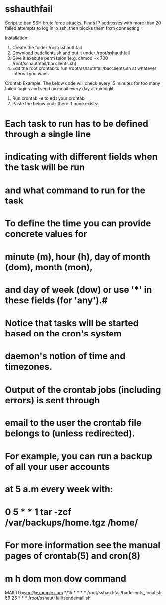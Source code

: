 # sshauthfail
Script to ban SSH brute force attacks.  Finds IP addresses with more than 20 failed attempts to log in to ssh, then blocks them from connecting.

Installation:
1. Create the folder /root/sshauthfail
2. Download badclients.sh and put it under /root/sshauthfail
3. Give it execute permission (e.g. chmod +x 700 /root/sshauthfail/badclients.sh)
4. Edit the root crontab to run /root/sshauthfail/badclients.sh at whatever interval you want.
  
Crontab Example:
The below code will check every 15 minutes for too many failed logins and send an email every day at midnight
1. Run crontab -e to edit your crontab
2. Paste the below code there if none exists:

# Each task to run has to be defined through a single line
# indicating with different fields when the task will be run
# and what command to run for the task
#
# To define the time you can provide concrete values for
# minute (m), hour (h), day of month (dom), month (mon),
# and day of week (dow) or use '*' in these fields (for 'any').#
# Notice that tasks will be started based on the cron's system
# daemon's notion of time and timezones.
#
# Output of the crontab jobs (including errors) is sent through
# email to the user the crontab file belongs to (unless redirected).
#
# For example, you can run a backup of all your user accounts
# at 5 a.m every week with:
# 0 5 * * 1 tar -zcf /var/backups/home.tgz /home/
#
# For more information see the manual pages of crontab(5) and cron(8)
#
# m h  dom mon dow   command
MAILTO=you@example.com
*/15 * * * * /root/sshauthfail/badclients_local.sh
59 23 * * * /root/sshauthfail/sendemail.sh


